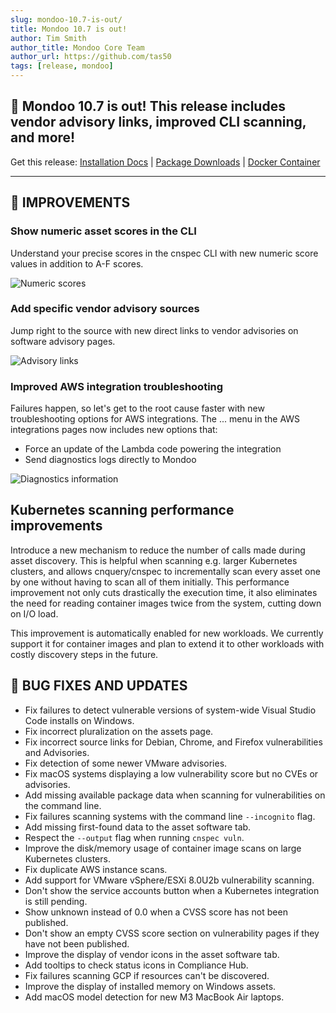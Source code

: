 ```yaml
---
slug: mondoo-10.7-is-out/
title: Mondoo 10.7 is out!
author: Tim Smith
author_title: Mondoo Core Team
author_url: https://github.com/tas50
tags: [release, mondoo]
---
```


## 🥳 Mondoo 10.7 is out! This release includes vendor advisory links, improved CLI scanning, and more!

Get this release: [Installation Docs](https://mondoo.com/docs/cnspec/) | [Package Downloads](https://releases.mondoo.com/cnspec/) | [Docker Container](https://hub.docker.com/r/mondoo/cnspec)

---

## 🧹 IMPROVEMENTS

### Show numeric asset scores in the CLI

Understand your precise scores in the cnspec CLI with new numeric score values in addition to A-F scores.

![Numeric scores](/img/releases/2024-03-12-mondoo-10.7-is-out/numeric.png)

### Add specific vendor advisory sources

Jump right to the source with new direct links to vendor advisories on software advisory pages.

![Advisory links](/img/releases/2024-03-12-mondoo-10.7-is-out/vendor_links.png)

### Improved AWS integration troubleshooting

Failures happen, so let's get to the root cause faster with new troubleshooting options for AWS integrations. The ... menu in the AWS integrations pages now includes new options that:
- Force an update of the Lambda code powering the integration
- Send diagnostics logs directly to Mondoo

![Diagnostics information](/img/releases/2024-03-12-mondoo-10.7-is-out/aws_diagnostics.png)

## Kubernetes scanning performance improvements

Introduce a new mechanism to reduce the number of calls made during asset discovery. This is helpful when scanning e.g. larger Kubernetes clusters, and allows cnquery/cnspec to incrementally scan every asset one by one without having to scan all of them initially. This performance improvement not only cuts drastically the execution time, it also eliminates the need for reading container images twice from the system, cutting down on I/O load.

This improvement is automatically enabled for new workloads. We currently support it for container images and plan to extend it to other workloads with costly discovery steps in the future.

## 🐛 BUG FIXES AND UPDATES

- Fix failures to detect vulnerable versions of system-wide Visual Studio Code installs on Windows.
- Fix incorrect pluralization on the assets page.
- Fix incorrect source links for Debian, Chrome, and Firefox vulnerabilities and Advisories.
- Fix detection of some newer VMware advisories.
- Fix macOS systems displaying a low vulnerability score but no CVEs or advisories.
- Add missing available package data when scanning for vulnerabilities on the command line.
- Fix failures scanning systems with the command line `--incognito` flag.
- Add missing first-found data to the asset software tab.
- Respect the `--output` flag when running `cnspec vuln`.
- Improve the disk/memory usage of container image scans on large Kubernetes clusters.
- Fix duplicate AWS instance scans.
- Add support for VMware vSphere/ESXi 8.0U2b vulnerability scanning.
- Don't show the service accounts button when a Kubernetes integration is still pending.
- Show unknown instead of 0.0 when a CVSS score has not been published.
- Don't show an empty CVSS score section on vulnerability pages if they have not been published.
- Improve the display of vendor icons in the asset software tab.
- Add tooltips to check status icons in Compliance Hub.
- Fix failures scanning GCP if resources can't be discovered.
- Improve the display of installed memory on Windows assets.
- Add macOS model detection for new M3 MacBook Air laptops.
